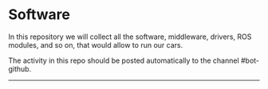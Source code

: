 # Software

In this repository we will collect all the software, middleware, drivers, ROS modules, and so on, that would allow to run our cars. 

The activity in this repo should be posted automatically to the channel #bot-github.

-----

